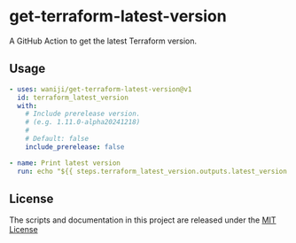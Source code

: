 # get-terraform-latest-version

A GitHub Action to get the latest Terraform version.

## Usage

```yaml
- uses: waniji/get-terraform-latest-version@v1
  id: terraform_latest_version
  with:
    # Include prerelease version.
    # (e.g. 1.11.0-alpha20241218)
    #
    # Default: false
    include_prerelease: false

- name: Print latest version
  run: echo "${{ steps.terraform_latest_version.outputs.latest_version }}"
```

## License

The scripts and documentation in this project are released under the
[MIT License](LICENSE)
